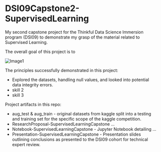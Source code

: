 # DSI09Capstone2-SupervisedLearning
My second capstone project for the Thinkful Data Science Immersion program (DSI09) to demonstrate my grasp of the material related to Supervised Learning.

The overall goal of this project is to 

![Image1](https://user-images.githubusercontent.com/10410903/108773467-65b05d80-752c-11eb-80a3-f288a3bdd845.jpeg)

The principles successfully demonstrated in this project:
 - Explored the datasets, handling null values, and looked into potential data integrity errors.
 - skill 2
 - skill 3

Project artifacts in this repo:
  - aug_test & aug_train - original datasets from kaggle split into a testing and training set for the specific scope of the kaggle competition.
  - ResearchProposal-SupervisedLearningCapstone ...
  - Notebook-SupervisedLearningCapstone - Jupyter Notebook detailing ...
  - Presentation-SupervisedLearningCapstone - Presentation slides outlining conclusions as presented to the DSI09 cohort for technical expert review.
